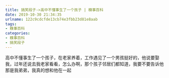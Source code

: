 ```yaml
---
title: 搞笑段子->高中不懂事生了一个孩子 | 糗事百科
date: 2019-10-30 21:34:35
urlname: 122c9cdcfde13cb74e3fbb23d81e8aab
tags: 
- 糗事百科
categories:
- 糗事百科
- 搞笑段子
---
```

高中不懂事生了一个孩子，在老家养着，工作遇见了一个男孩挺好的，他说要娶我，过年还说去我老家看看，怎么办啊，那个孩子邻居们都知道，我要不要告诉他那是我弟弟，我真的想和他在一起


